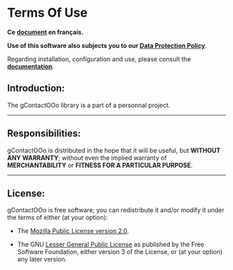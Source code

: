 # Terms Of Use

**Ce [document][1] en français.**

**Use of this software also subjects you to our [Data Protection Policy][2]**.

Regarding installation, configuration and use,
please consult the **[documentation][3]**.

## Introduction:

The gContactOOo library is a part of a personnal project.

___
## Responsibilities:

gContactOOo is distributed in the hope that it will be useful,
but **WITHOUT ANY WARRANTY**; without even the implied warranty of
**MERCHANTABILITY** or **FITNESS FOR A PARTICULAR PURPOSE**.

___
## License:

gContactOOo is free software; you can redistribute it and/or
modify it under the terms of either (at your option):

- The [Mozilla Public License version 2.0][4].

- The GNU [Lesser General Public License][5] as published by the Free Software
Foundation, either version 3 of the License, or (at your option) any later version.

[1]: <https://prrvchr.github.io/gContactOOo/source/gContactOOo/registration/TermsOfUse_fr>
[2]: <https://prrvchr.github.io/gContactOOo/source/gContactOOo/registration/PrivacyPolicy_en>
[3]: <https://prrvchr.github.io/gContactOOo/>
[4]: <http://mozilla.org/MPL/2.0/>
[5]: <http://www.gnu.org/licenses/lgpl-3.0.html>
